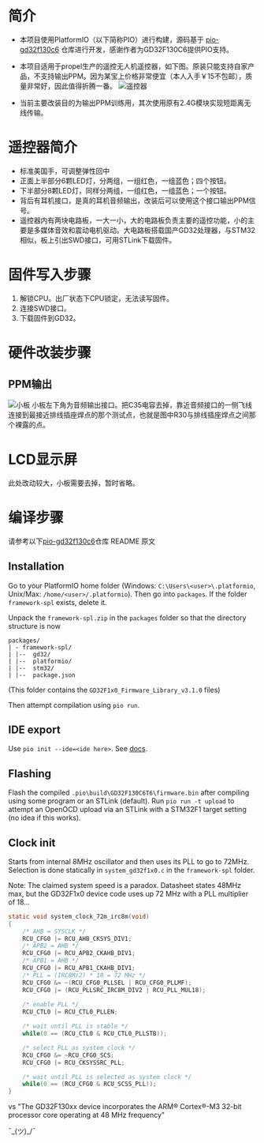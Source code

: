 # 简介

- 本项目使用PlatformIO（以下简称PIO）进行构建，源码基于 [pio-gd32f130c6](https://github.com/maxgerhardt/pio-gd32f130c6) 仓库进行开发，感谢作者为GD32F130C6提供PIO支持。

- 本项目适用于propel生产的遥控无人机遥控器，如下图。原装只能支持自家产品，不支持输出PPM。因为某宝上价格非常便宜（本人入手￥15不包邮），质量非常好，因此值得折腾一番。
![遥控器](https://img.alicdn.com/imgextra/i2/688599798/O1CN01zDUEQj2MFXEAB7gfX_!!688599798.jpg)

- 当前主要改装目的为输出PPM训练用，其次使用原有2.4G模块实现短距离无线传输。

# 遥控器简介

- 标准美国手，可调整弹性回中
- 正面上半部分6颗LED灯，分两组，一组红色，一组蓝色；四个按钮。
- 下半部分8颗LED灯，同样分两组，一组红色，一组蓝色；一个按钮。
- 背后有耳机接口，是真的耳机音频输出，改装后可以使用这个接口输出PPM信号。
- 遥控器内有两块电路板，一大一小，大的电路板负责主要的遥控功能，小的主要是多媒体音效和震动电机驱动。大电路板搭载国产GD32处理器，与STM32相似，板上引出SWD接口，可用STLink下载固件。

# 固件写入步骤

1. 解锁CPU。出厂状态下CPU锁定，无法读写固件。
2. 连接SWD接口。
3. 下载固件到GD32。

# 硬件改装步骤

## PPM输出

![小板](https://img.alicdn.com/imgextra/i3/688599798/O1CN01sK08b62MFXE9O1Ktk_!!688599798.jpg)
小板左下角为音频输出接口。把C35电容去掉，靠近音频接口的一侧飞线连接到最接近排线插座焊点的那个测试点，也就是图中R30与排线插座焊点之间那个裸露的点。

# LCD显示屏
此处改动较大，小板需要去掉，暂时省略。

# 编译步骤
请参考以下[pio-gd32f130c6](https://github.com/maxgerhardt/pio-gd32f130c6)仓库 README 原文

## Installation

Go to your PlatformIO home folder (Windows: `C:\Users\<user>\.platformio`, Unix/Max: `/home/<user>/.platformio`). Then go into `packages`. If the folder `framework-spl` exists, delete it. 

Unpack the `framework-spl.zip` in the `packages` folder so that the directory structure is now 

```
packages/
| - framework-spl/
| |--  gd32/
| |--  platformio/
| |--  stm32/
| |--  package.json
```

(This folder contains the `GD32F1x0_Firmware_Library_v3.1.0` files)

Then attempt compilation using `pio run`. 

## IDE export 

Use `pio init --ide=<ide here>`. See [docs](https://docs.platformio.org/en/latest/userguide/project/cmd_init.html).

## Flashing

Flash the compiled `.pio\build\GD32F130C6T6\firmware.bin` after compiling using some program or an STLink (default). Run `pio run -t upload` to attempt an OpenOCD upload via an STLink with a STM32F1 target setting (no idea if this works).

## Clock init 

Starts from internal 8MHz oscillator and then uses its PLL to go to 72MHz. Selection is done statically in `system_gd32f1x0.c` in the `framework-spl` folder.

Note: The claimed system speed is a paradox. Datasheet states 48MHz max, but the GD32F1x0 device code uses up 72 MHz with a PLL multiplier of 18...

```c
static void system_clock_72m_irc8m(void)
{
    /* AHB = SYSCLK */
    RCU_CFG0 |= RCU_AHB_CKSYS_DIV1;
    /* APB2 = AHB */
    RCU_CFG0 |= RCU_APB2_CKAHB_DIV1;
    /* APB1 = AHB */
    RCU_CFG0 |= RCU_APB1_CKAHB_DIV1;
    /* PLL = (IRC8M/2) * 18 = 72 MHz */
    RCU_CFG0 &= ~(RCU_CFG0_PLLSEL | RCU_CFG0_PLLMF);
    RCU_CFG0 |= (RCU_PLLSRC_IRC8M_DIV2 | RCU_PLL_MUL18);
    
    /* enable PLL */
    RCU_CTL0 |= RCU_CTL0_PLLEN;

    /* wait until PLL is stable */
    while(0 == (RCU_CTL0 & RCU_CTL0_PLLSTB));

    /* select PLL as system clock */
    RCU_CFG0 &= ~RCU_CFG0_SCS;
    RCU_CFG0 |= RCU_CKSYSSRC_PLL;

    /* wait until PLL is selected as system clock */
    while(0 == (RCU_CFG0 & RCU_SCSS_PLL));
}
``` 

vs "The GD32F130xx device incorporates the ARM® Cortex®-M3 32-bit processor core operating at 48 MHz frequency"

¯\_(ツ)_/¯